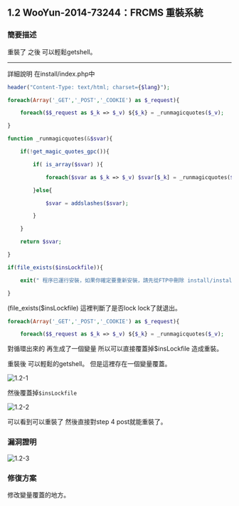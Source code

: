 ## 1.2 WooYun-2014-73244：FRCMS 重裝系統

### 簡要描述
重裝了 之後 可以輕鬆getshell。

---

詳細說明
在install/index.php中

```php
header("Content-Type: text/html; charset={$lang}");

foreach(Array('_GET','_POST','_COOKIE') as $_request){

    foreach($$_request as $_k => $_v) ${$_k} = _runmagicquotes($_v);

}

function _runmagicquotes(&$svar){

    if(!get_magic_quotes_gpc()){

        if( is_array($svar) ){

            foreach($svar as $_k => $_v) $svar[$_k] = _runmagicquotes($_v);

        }else{

            $svar = addslashes($svar);

        }

    }

    return $svar;

}

if(file_exists($insLockfile)){

    exit(" 程序已運行安裝，如果你確定要重新安裝，請先從FTP中刪除 install/install_lock.txt！");

}
```

(file_exists($insLockfile)
這裡判斷了是否lock lock了就退出。

```php
foreach(Array('_GET','_POST','_COOKIE') as $_request){

    foreach($$_request as $_k => $_v) ${$_k} = _runmagicquotes($_v);
 ```

對循環出來的 再生成了一個變量 所以可以直接覆蓋掉$insLockfile 造成重裝。

重裝後 可以輕鬆的getshell。
但是這裡存在一個變量覆蓋。

![1.2-1](https://raw.githubusercontent.com/dyeat/PDF/master/%E8%AB%96PHP%E5%B8%B8%E8%A6%8B%E7%9A%84%E6%BC%8F%E6%B4%9E/images/1/1.2/1.2-1.jpg)

然後覆蓋掉`$insLockfile`


![1.2-2](https://raw.githubusercontent.com/dyeat/PDF/master/%E8%AB%96PHP%E5%B8%B8%E8%A6%8B%E7%9A%84%E6%BC%8F%E6%B4%9E/images/1/1.2/1.2-2.jpg)

可以看到可以重裝了 然後直接對step 4 post就能重裝了。

### 漏洞證明

![1.2-3](https://raw.githubusercontent.com/dyeat/PDF/master/%E8%AB%96PHP%E5%B8%B8%E8%A6%8B%E7%9A%84%E6%BC%8F%E6%B4%9E/images/1/1.2/1.2-3.jpg)


### 修復方案
修改變量覆蓋的地方。
